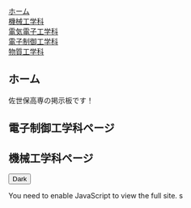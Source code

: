 <nav>
    <a href="#/" data-link>ホーム</a><br>
    <a href="#/m" data-link>機械工学科</a><br>
    <a href="#/e" data-link>電気電子工学科</a><br>
    <a href="#/s" data-link>電子制御工学科</a><br>
    <a href="#/c" data-link>物質工学科</a><br>
</nav>

<div id="app">
    <div id="home" class="page active">
        <h2>ホーム</h2>
        <p>佐世保高専の掲示板です！</p>
    </div>
    <div id="s" class="page">
        <h2>電子制御工学科ページ</h2>
    </div>
    <div id="m" class="page">
        <h2>機械工学科ページ</h2>
    </div>
</div>

<script>
    const routes = {
        '/': 'home',
        '/s': 's',
        '/m': 'm'  // ← 修正済み
    };

    function router() {
        const path = location.hash.slice(1) || '/';
        document.querySelectorAll('.page').forEach(el => el.classList.remove('active'));
        const pageId = routes[path];
        if (pageId) document.getElementById(pageId).classList.add('active');
    }

    window.addEventListener('load', router);
    window.addEventListener('hashchange', router);
</script>

<div>
    <button class="btn">Dark</button>
</div>

<script src="app.js"></script>
<noscript>You need to enable JavaScript to view the full site.</noscript>
s
